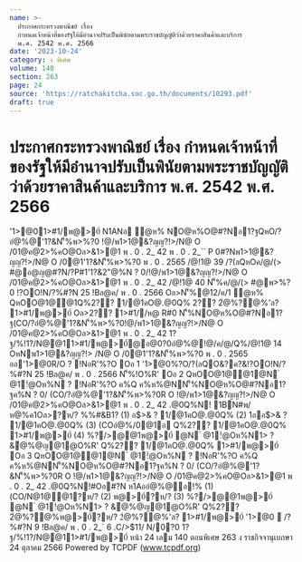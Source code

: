 ```yaml
---
name: >-
  ประกาศกระทรวงพาณิชย์ เรื่อง
  กำหนดเจ้าหน้าที่ของรัฐให้มีอำนาจปรับเป็นพินัยตามพระราชบัญญัติว่าด้วยราคาสินค้าและบริการ
  พ.ศ. 2542 พ.ศ. 2566
date: '2023-10-24'
category: ง พิเศษ
volume: 140
section: 263
page: 24
source: 'https://ratchakitcha.soc.go.th/documents/10293.pdf'
draft: true
---
```


# ประกาศกระทรวงพาณิชย์ เรื่อง กำหนดเจ้าหน้าที่ของรัฐให้มีอำนาจปรับเป็นพินัยตามพระราชบัญญัติว่าด้วยราคาสินค้าและบริการ พ.ศ. 2542 พ.ศ. 2566

'1>@01>#1/พ@>0์ N1ANอ ํ@ห% NO@ห%O@#?Nอ1?ฐQหO/?อํ@%@'1?&N'็%พ>%?0 !@/พ1>1@&?ญญ?!>/N@ O /01@ค@2>%คO@Oล>&1>@1 พ . 0 . 2_ 42 พ . 0 . 2_`` P 0#?Nพ1>1@&?ญญ?!>/N@ O /0@1'1?&N'็%พ>%?0 พ . 0 . 2565 /@!1@ 39 /?(ลQหOค/@/(> #@อ@ญ@#?N/?P#1'1?&2"@%N ? 0/!@/พ1>1@&?ญญ?!>/N@ O /01@ค@2>%คO@Oล>&1>@1 พ . 0 . 2_ 42 /@!1@ 40 N'็%ค/@/(> #@พ>%?0 !?OO!N/?%#?N 25 !Bล@ค/ พ . 0 . 2566 Oล>N'็%@12/ค/1 ํ@ห% QหOO@1@@1Q%2?? 1/@1คO@.@0Q% 2?? 2ํ@%?@%'ล? 1>#1/พ@>0์ Oล>2?? 1>#1//ห@ R#0 N'็%NO@ห%O@#?Nอ1?ฐ(CO/?อํ@%@'1?&N'็%พ>%?0!@/พ1>1@&?ญญ?!>/N@ O /01@ค@2>%คO@Oล>&1>@1 พ . 0 . 2_ 42 1?ฐ/%!1?/N@@11>#1/พ@>0์@อ@0?0อํ@%@!@/ค/@/Q%/@!1@ 14 OหNพ1>1@&?ญญ?!> /N@ O /0@1'1?&N'็%พ>%?0 พ . 0 . 2565 ออ'1>@0R/O ? !NอR'%?O Oอ 1 '1>@0%?O/?(ลQO&?ค?&!?OO!N/?%#?N 25 !Bล@ค/ พ . 0 . 2566 N'็%!O%R' Oอ 2 QหOO@1@@1@N ํ @1!ํ@Oห%N ? !NอR'%?O ค%Q ค%ห%@NN'็%NO@ห%O@#?Nอ1?ฐค%N ? 0/ (CO/?อํ@%@'1?&N'็%พ>%?0R O !@/พ1>1@&?ญญ?!>/N@ O /01@ค@2>%คO@Oล>&1>@1 พ . 0 . 2_ 42 .@0Q%N! 1BN#พ/ห@%ค1Oล>?ห/? %%#&B1? (1) อ$>& ? 1/@1คO@.@0Q% (2) 1ออ$>& ? 1/@1คO@.@0Q% (3) (COอํ@%/0@1อ Q%2?? 1/@1คO@.@0Q% 1>#1/พ@>0์ (4) %?/>@@1พ@>0์ @N ํ @1!ํ@Oห%N1> ? &ํ@%@ญ@1@O%R' Q%2?? 1/@1คO@.@0Q% 1>#1/พ@>0์ Oอ 3 QหOO@1@@1@N ํ @1!ํ@Oห%N ? !NอR'%?O ค%Q ค%ห%@NN'็%NO@ห%O@#?Nอ1?ฐค%N ? 0/ (CO/?อํ@%@'1?&N'็%พ>%?0R O !@/พ1>1@&?ญญ?!>/N@ O /01@ค@2>%คO@Oล>&1>@1 พ . 0 . 2_ 42 .@0Q%N!#Oอ#?N ห1Aออํ@%@อ!% (1) (CO/N@1@@1?ห/? (2) พ@>0์?ห/? (3) %?/>@@1พ@>0์ @N ํ @1!ํ@Oห%N1> ? &ํ@%@ญ@1@O%R' Q%2?? 2ํ@%?@%พ@>0์?ห/? 2ํ@%?@%'ล? 1>#1/พ@>0์ '1>@0  /?%#?N 9 !Bล@ค/ พ . 0 . 2_` 6 .C/>$11/ N/0?0 1?ฐ/%!1?/N@@11>#1/พ@>0์ หน้า 24 เลม 140 ตอนพิเศษ 263 ง ราชกิจจานุเบกษา 24 ตุลาคม 2566 Powered by TCPDF (www.tcpdf.org)
